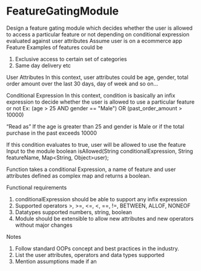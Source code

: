 # FeatureGatingModule

Design a feature gating module which decides whether the user is allowed to access a particular feature or not depending on conditional expression evaluated against user attributes Assume user is on a ecommerce app Feature Examples of features could be
1. Exclusive access to certain set of categories
2. Same day delivery etc

User Attributes
In this context, user attributes could be age, gender, total order amount over the last 30 days, day of week and so on...

Conditional Expression
In this context, condition is basically an infix expression to decide whether the user is allowed to use a particular feature or not
Ex: (age > 25 AND gender == "Male") OR (past_order_amount > 10000)

“Read as”
If the age is greater than 25 and gender is Male or if the total purchase in the past exceeds 10000

If this condition evaluates to true, user will be allowed to use the feature Input to the module
boolean isAllowed(String conditionalExpression, String featureName, Map<String, Object>user);

Function takes a conditional Expression, a name of feature and user attributes defined as complex map and returns a boolean.

Functional requirements
1. conditionalExpression should be able to support any infix expression
2. Supported operators >, >=, <=, <, ==, !=, BETWEEN, ALLOF, NONEOF
3. Datatypes supported numbers, string, boolean
4. Module should be extensible to allow new attributes and new operators without major changes

Notes
1. Follow standard OOPs concept and best practices in the industry.
2. List the user attributes, operators and data types supported
3. Mention assumptions made if an

